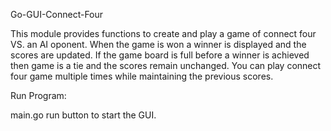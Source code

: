 Go-GUI-Connect-Four

This module provides functions to create and play a game of connect four VS. an AI oponent. When the game is won a winner is displayed and the scores are updated. If the game board is full before a winner 
is achieved then game is a tie and the scores remain unchanged. You can play connect four game multiple times while maintaining the previous scores. 

Run Program:

main.go run button to start the GUI.

